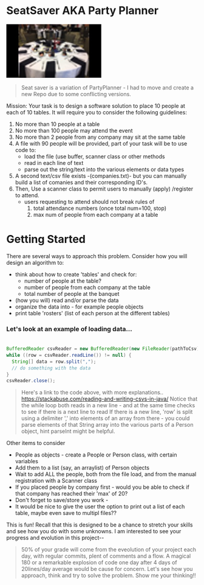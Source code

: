 # SeatSaver AKA Party Planner
![Party Graphic](party2.jpg "Party Planning" )


> Seat saver is a variation of PartyPlanner - I had to move and create a new Repo due to some conflicting versions.

Mission:
  Your task is to design a software solution to place 10 people at each of 10 tables.
  It will require you to consider the following guidelines:
  
  1. No more than 10 people at a table
  2. No more than 100 people may attend the event
  3. No more than 2 people from any company may sit at the same table
  4. A file with 90 people will be provided, part of your task will be to use code to:
     * load the file (use buffer, scanner class or other methods
     * read in each line of text
     * parse out the string/text into the various elements or data types
  5. A second text/csv file exists -(companies.txt)- but you can manually build a list of comanies and their corresponding ID's.
  6. Then, Use a scanner class to permit users to manually (apply) /register to attend.
      * users requesting to attend should not break rules of 
        1. total attendance numbers (once total num=100, stop)
        2. max num of people from each company at a table
  

  # Getting Started
  
  There are several ways to approach this problem.  Consider how you will design an algorithm to:
  * think about how to create 'tables' and check for:
    * number of people at the table?
    * number of people from each company at the table
    * total number of people at the banquet
  * (how you will) read and/or parse the data
  * organize the data into - for example people objects
  * print table 'rosters' (list of each person at the different tables)
  
  ### Let's look at an example of loading data...
  
  ```java 
  
  BufferedReader csvReader = new BufferedReader(new FileReader(pathToCsv));
while ((row = csvReader.readLine()) != null) {
    String[] data = row.split(",");
    // do something with the data
}
csvReader.close();
```  
> Here's a link to the code above, with more explanations..   
>  https://stackabuse.com/reading-and-writing-csvs-in-java/ 
>  Notice that the while loop both reads in a new line - and at the same time checks to see if there is a next line to read
>  If there is a new line, 'row' is split using a delimiter ',' into elements of an array
>  from there - you could parse elements of that String array into the various parts of a Person object, hint parseInt might be helpful.

Other items to consider

* People as objects - create a People or Person class, with certain variables
* Add them to a list (say, an arraylist) of Person objects
* Wait to add ALL the people, both from the file load, and from the manual registration with a Scanner class
* If you placed people by company first - would you be able to check if that company has reached their 'max' of 20?
* Don't forget to save/store you work - 
* It would be nice to give the user the option to print out a list of each table, maybe even save to multipl files??

This is fun!
Recall that this is designed to be a chance to stretch your skills and see how you do with some unknowns.
I am interested to see your progress and evolution in this project--

> 50% of your grade will come from the eveolution of your project each day, with regular commits, plent of comments and a flow.
> A magical 180 or a remarkable explosion of code one day after 4 days of 20lines/day average would be cause for concern.
> Let's see how you approach, think and try to solve the problem.
> Show me your thinking!!
       
